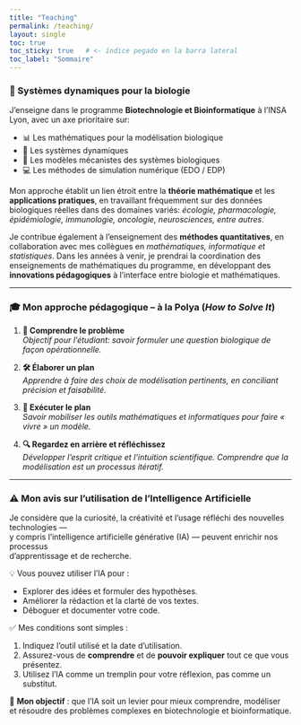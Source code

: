 ```yaml
---
title: "Teaching"
permalink: /teaching/
layout: single
toc: true
toc_sticky: true   # <- índice pegado en la barra lateral
toc_label: "Sommaire"
---
```



### 🦋 Systèmes dynamiques pour la biologie 
  
J’enseigne dans le programme **Biotechnologie et Bioinformatique** à l’INSA Lyon, avec un axe prioritaire sur:
-	📊 Les mathématiques pour la modélisation biologique
-	🔄 Les systèmes dynamiques
-	🧬 Les modèles mécanistes des systèmes biologiques
-	💻 Les méthodes de simulation numérique (EDO / EDP)

Mon approche établit un lien étroit entre la **théorie mathématique** et les **applications pratiques**, en travaillant fréquemment sur des données biologiques réelles dans des domaines variés: *écologie, pharmacologie, épidémiologie, immunologie, oncologie, neurosciences, entre autres*.

Je contribue également à l’enseignement des **méthodes quantitatives**, en collaboration avec mes collègues en *mathématiques, informatique et statistiques*.
Dans les années à venir, je prendrai la coordination des enseignements de mathématiques du programme, en développant des **innovations pédagogiques** à l’interface entre biologie et mathématiques.

---

### 🎓 Mon approche pédagogique – à la Polya (*How to Solve It*)

1. **📌 Comprendre le problème**  
   *Objectif pour l’étudiant: savoir formuler une question biologique de façon opérationnelle.*

2. **🛠 Élaborer un plan**  
   *Apprendre à faire des choix de modélisation pertinents, en conciliant précision et faisabilité.*

3. **🚀 Exécuter le plan**  
   *Savoir mobiliser les outils mathématiques et informatiques pour faire « vivre » un modèle.*

4. **🔍 Regardez en arrière et réfléchissez**  
   *Développer l’esprit critique et l’intuition scientifique. Comprendre que la modélisation est un processus itératif.*

---

### ⚠️ Mon avis sur l’utilisation de l’Intelligence Artificielle

 Je considère que la curiosité, la créativité et l’usage réfléchi des nouvelles technologies —  
 y compris l’intelligence artificielle générative (IA) — peuvent enrichir nos processus  
 d’apprentissage et de recherche.

 💡 Vous pouvez utiliser l’IA pour :
 - Explorer des idées et formuler des hypothèses.
 - Améliorer la rédaction et la clarté de vos textes.
 - Déboguer et documenter votre code.

 ✅ Mes conditions sont simples :
 1. Indiquez l’outil utilisé et la date d’utilisation.
 2. Assurez-vous de **comprendre** et de **pouvoir expliquer** tout ce que vous présentez.
 3. Utilisez l’IA comme un tremplin pour votre réflexion, pas comme un substitut.

 🚀 **Mon objectif** : que l’IA soit un levier pour mieux comprendre, modéliser  
 et résoudre des problèmes complexes en biotechnologie et bioinformatique.

